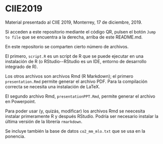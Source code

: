 # CIIE2019

Material presentado al CIIE 2019, Monterrey, 17 de diciembre, 2019.

Si acceden a este repositorio mediante el código QR, pulsen el botón `Jump to file` que se encuentra a la derecha, arriba de este README.md. 

En este repositorio se comparten cierto número de archivos. 

El primero, `script.R` es un script de R que se puede ejecutar en una instalación de R (o RStudio--RStudio es un IDE, entorno de desarrollo integrado de R). 

Los otros archivos son archivos Rmd (R Markdown); el primero `presentation.Rmd` permite generar el archivo PDF. Para la compilación correcta se necesita una instalación de LaTeX.

El segundo archivo Rmd, `presentationPPT.Rmd`, permite generar el archivo en Powerpoint. 

Para poder usar (y, quizás, modificar) los archivos Rmd se neecesita instalar primeramente R y después RStudio. Podría ser necesario instalar la última versión de la librería `rmarkdown`. 

Se incluye también la base de datos `co2_mm_mlo.txt` que se usa en la ponencia. 
